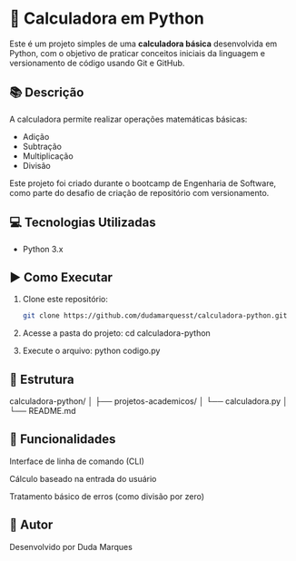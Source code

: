 # 🧮 Calculadora em Python

Este é um projeto simples de uma **calculadora básica** desenvolvida em Python, com o objetivo de praticar conceitos iniciais da linguagem e versionamento de código usando Git e GitHub.

## 📚 Descrição

A calculadora permite realizar operações matemáticas básicas:
- Adição
- Subtração
- Multiplicação
- Divisão

Este projeto foi criado durante o bootcamp de Engenharia de Software, como parte do desafio de criação de repositório com versionamento.

## 💻 Tecnologias Utilizadas

- Python 3.x

## ▶️ Como Executar

1. Clone este repositório:
   ```bash
   git clone https://github.com/dudamarquesst/calculadora-python.git
   
2. Acesse a pasta do projeto:
   cd calculadora-python
   
3. Execute o arquivo:
   python codigo.py
   
## 📁 Estrutura

calculadora-python/
│
├── projetos-academicos/
│   └── calculadora.py
│
└── README.md


## 🔧 Funcionalidades
Interface de linha de comando (CLI)

Cálculo baseado na entrada do usuário

Tratamento básico de erros (como divisão por zero)

## 📢 Autor
Desenvolvido por Duda Marques
